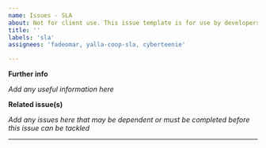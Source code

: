 ```yaml
---
name: Issues - SLA
about: Not for client use. This issue template is for use by developers or project admin for issues covered by SLA.
title: ''
labels: 'sla'
assignees: 'fadeomar, yalla-coop-sla, cyberteenie'

---
```


__Further info__

_Add any useful information here_

__Related issue(s)__

_Add any issues here that may be dependent or must be completed before this issue can be tackled_

---

